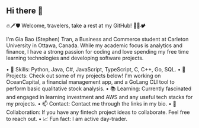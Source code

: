 ## Hi there 👋

🔥🗡️🛡️ Welcome, travelers, take a rest at my GitHub! 🍖🥘🏕️

I'm Gia Bao (Stephen) Tran, a Business and Commerce student at Carleton University in Ottawa, Canada. While my academic focus is analytics and finance, I have a strong passion for coding and love spending my free time learning technologies and developing software projects.

• 🏰 Skills: Python, Java, C#, JavaScript, TypeScript, C, C++, Go, SQL.
• 🔬 Projects: Check out some of my projects below! I'm working on OceanCapital, a financial management app, and a GoLang CLI tool to perform basic qualitative stock analysis.
• 📚 Learning: Currently fascinated and engaged in learning investment and AWS and any useful tech stacks for my projects. 
• 📫 Contact: Contact me through the links in my bio.
• 🤝 Collaboration: If you have any fintech project ideas to collaborate. Feel free to reach out.
• 📈 Fun fact: I am active day-trader.
